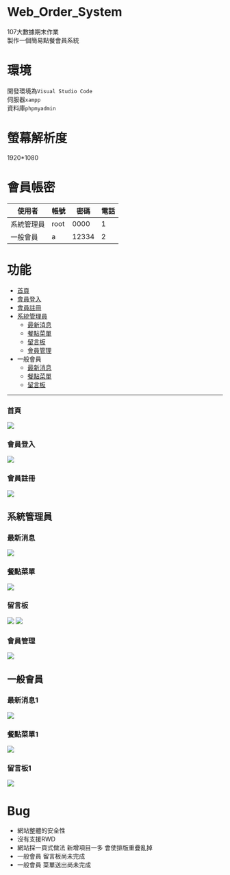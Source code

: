 # Web_Order_System
107大數據期末作業<br>
製作一個簡易點餐會員系統
# 環境
開發環境為`Visual Studio Code`<br>
伺服器`xampp`<br>
資料庫`phpmyadmin`
# 螢幕解析度
1920*1080
# 會員帳密
|使用者|帳號|密碼|電話|
|----|----|-----|-----|
|系統管理員|root|0000|1|
|一般會員|a|12334|2|


# 功能
* [首頁](#首頁)
* [會員登入](#會員登入)
* [會員註冊](#會員註冊)
* [系統管理員](#系統管理員)
    * [最新消息](#最新消息)
	* [餐點菜單](#餐點菜單)
	* [留言板](#留言板)
	* [會員管理](#會員管理)
* 一般會員
    * [最新消息](#最新消息1)
	* [餐點菜單](#餐點菜單1)
	* [留言板](#留言板1)
___

### 首頁
![](pic/pic1.PNG)
### 會員登入
![](pic/pic2.PNG)
### 會員註冊
![](pic/pic3.PNG)

## 系統管理員

### 最新消息
![](pic/pic4.PNG)
### 餐點菜單
![](pic/pic5.PNG)
### 留言板
![](pic/pic6.PNG)
![](pic/pic8.PNG)
### 會員管理
![](pic/pic7.PNG)

## 一般會員

### 最新消息1
![](pic/pic9.PNG)
### 餐點菜單1
![](pic/pic10.PNG)
### 留言板1
![](pic/pic11.PNG)
# Bug
* 網站整體的安全性
* 沒有支援RWD
* 網站採一頁式做法 新增項目一多 會使排版重疊亂掉
* 一般會員 留言板尚未完成
* 一般會員 菜單送出尚未完成